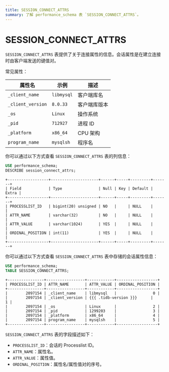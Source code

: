 ```yaml
---
title: SESSION_CONNECT_ATTRS
summary: 了解 performance_schema 表 `SESSION_CONNECT_ATTRS`。
---
```


# SESSION\_CONNECT\_ATTRS

`SESSION_CONNECT_ATTRS` 表提供了关于连接属性的信息。会话属性是在建立连接时由客户端发送的键值对。

常见属性：

| 属性名 | 示例 | 描述 |
|-------|-----|------|
| `_client_name` | `libmysql` | 客户端库名 |
| `_client_version` | `8.0.33` | 客户端库版本|
| `_os` | `Linux` | 操作系统 |
| `_pid` | `712927` | 进程 ID |
| `_platform` | `x86_64` | CPU 架构 |
| `program_name` | `mysqlsh` | 程序名  |

你可以通过以下方式查看 `SESSION_CONNECT_ATTRS` 表的列信息：

```sql
USE performance_schema;
DESCRIBE session_connect_attrs;
```

```
+------------------+---------------------+------+-----+---------+-------+
| Field            | Type                | Null | Key | Default | Extra |
+------------------+---------------------+------+-----+---------+-------+
| PROCESSLIST_ID   | bigint(20) unsigned | NO   |     | NULL    |       |
| ATTR_NAME        | varchar(32)         | NO   |     | NULL    |       |
| ATTR_VALUE       | varchar(1024)       | YES  |     | NULL    |       |
| ORDINAL_POSITION | int(11)             | YES  |     | NULL    |       |
+------------------+---------------------+------+-----+---------+-------+
```

你可以通过以下方式查看 `SESSION_CONNECT_ATTRS` 表中存储的会话属性信息：

```sql
USE performance_schema;
TABLE SESSION_CONNECT_ATTRS;
```

```
+----------------+-----------------+------------+------------------+
| PROCESSLIST_ID | ATTR_NAME       | ATTR_VALUE | ORDINAL_POSITION |
+----------------+-----------------+------------+------------------+
|        2097154 | _client_name    | libmysql   |                0 |
|        2097154 | _client_version | {{{ .tidb-version }}}      |                1 |
|        2097154 | _os             | Linux      |                2 |
|        2097154 | _pid            | 1299203    |                3 |
|        2097154 | _platform       | x86_64     |                4 |
|        2097154 | program_name    | mysqlsh    |                5 |
+----------------+-----------------+------------+------------------+
```

`SESSION_CONNECT_ATTRS` 表的字段描述如下：

* `PROCESSLIST_ID`：会话的 Processlist ID。
* `ATTR_NAME`：属性名。
* `ATTR_VALUE`：属性值。
* `ORDINAL_POSITION`：属性名/属性值对的序号。
